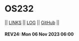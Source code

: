 # OS232

|| [LINKS](LINKS/) || [LOG](TXT/mylog.txt) || [GitHub](https://github.com/vrtass/os232/) ||

#### REV24: Mon 06 Nov 2023 06:00
